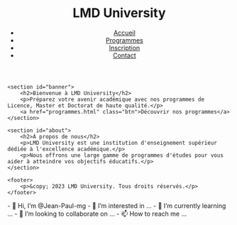 <!DOCTYPE html>
<html lang="fr">
<head>
    <meta charset="UTF-8">
    <meta name="viewport" content="width=device-width, initial-scale=1.0">
    <title>Accueil - LMD University</title>
    <link rel="stylesheet" href="styles.css"> <!-- Lien vers une feuille de style CSS externe -->
</head>
<body>
    <header>
        <h1>LMD University</h1>
        <nav>
            <ul>
                <li><a href="index.html">Accueil</a></li>
                <li><a href="programmes.html">Programmes</a></li>
                <li><a href="inscription.html">Inscription</a></li>
                <li><a href="contact.html">Contact</a></li>
            </ul>
        </nav>
    </header>

    <section id="banner">
        <h2>Bienvenue à LMD University</h2>
        <p>Préparez votre avenir académique avec nos programmes de Licence, Master et Doctorat de haute qualité.</p>
        <a href="programmes.html" class="btn">Découvrir nos programmes</a>
    </section>

    <section id="about">
        <h2>À propos de nous</h2>
        <p>LMD University est une institution d'enseignement supérieur dédiée à l'excellence académique.</p>
        <p>Nous offrons une large gamme de programmes d'études pour vous aider à atteindre vos objectifs éducatifs.</p>
    </section>

    <footer>
        <p>&copy; 2023 LMD University. Tous droits réservés.</p>
    </footer>
</body>
</html>- 👋 Hi, I’m @Jean-Paul-mg
- 👀 I’m interested in ...
- 🌱 I’m currently learning ...
- 💞️ I’m looking to collaborate on ...
- 📫 How to reach me ...

<!---
Jean-Paul-mg/Jean-Paul-mg is a ✨ special ✨ repository because its `README.md` (this file) appears on your GitHub profile.
You can click the Preview link to take a look at your changes.
--->
